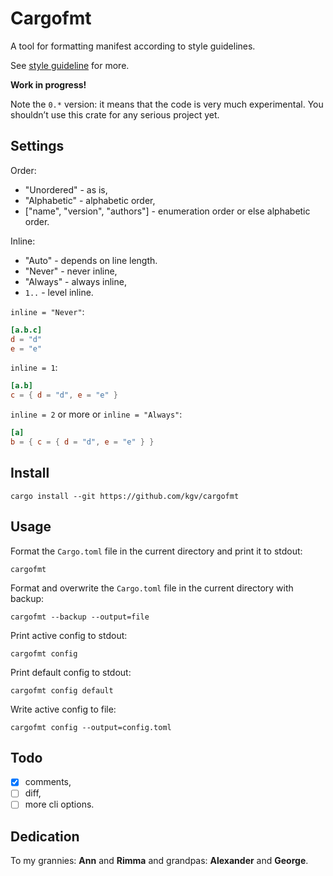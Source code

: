 # Cargofmt

A tool for formatting manifest according to style guidelines.

See [style guideline](./STYLE-GUIDELINE.md) for more.

**Work in progress!**

Note the `0.*` version: it means that the code is very much experimental. You
shouldn’t use this crate for any serious project yet.

## Settings

Order:

- "Unordered" - as is,
- "Alphabetic" - alphabetic order,
- ["name", "version", "authors"] - enumeration order or else alphabetic order.

Inline:

- "Auto" - depends on line length.
- "Never" - never inline,
- "Always" - always inline,
- `1..` - level inline.

`inline = "Never"`:

```toml
[a.b.c]
d = "d"
e = "e"
```

`inline = 1`:

```toml
[a.b]
c = { d = "d", e = "e" }
```

`inline = 2` or more or `inline = "Always"`:

```toml
[a]
b = { c = { d = "d", e = "e" } }
```

## Install

`cargo install --git https://github.com/kgv/cargofmt`

## Usage

Format the `Cargo.toml` file in the current directory and print it to stdout:

`cargofmt`

Format and overwrite the `Cargo.toml` file in the current directory with backup:

`cargofmt --backup --output=file`

Print active config to stdout:

`cargofmt config`

Print default config to stdout:

`cargofmt config default`

Write active config to file:

`cargofmt config --output=config.toml`

## Todo

- [x] comments,
- [ ] diff,
- [ ] more cli options.

## Dedication

To my grannies: **Ann** and **Rimma** and grandpas: **Alexander** and
**George**.
